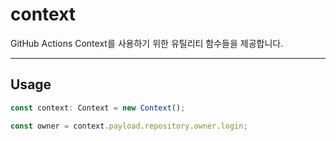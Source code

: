 # context

GitHub Actions Context를 사용하기 위한 유틸리티 함수들을 제공합니다.

---

## Usage

```typescript
const context: Context = new Context();

const owner = context.payload.repository.owner.login;
```
